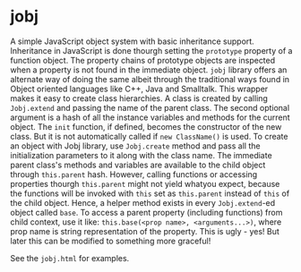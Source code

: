 jobj
====

A simple JavaScript object system with basic inheritance support. Inheritance in JavaScript is done thourgh setting the `prototype` property of a function object. The property chains of prototype objects are inspected when a property is not found in the immediate object. `jobj` library offers an alternate way of doing the same albeit through the traditional ways found in Object oriented languages like C++, Java and Smalltalk. This wrapper makes it easy to create class hierarchies. A class is created by calling `Jobj.extend` and passing the name of the parent class. The second optional argument is a hash of all the instance variables and methods for the current object. The `init` function, if defined, becomes the constructor of the new class. But it is not automatically called if `new ClassName()` is used. To create an object with Jobj library, use `Jobj.create` method and pass all the initialization parameters to it along with the class name. The immediate parent class's methods and variables are available to the child object through `this.parent` hash. However, calling functions or accessing properties thourgh `this.parent` might not yield whatyou expect, because the functions will be invoked with `this` set as `this.parent` instead of `this` of the child object. Hence, a helper method exists in every `Jobj.extend`-ed object called `base`. To access a parent property (including functions) from child context, use it like: `this.base(<prop name>, <arguments...>)`, where prop name is string representation of the property. This is ugly - yes! But later this can be modified to something more graceful!

See the `jobj.html` for examples.

